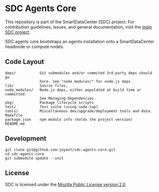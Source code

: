<!--
    This Source Code Form is subject to the terms of the Mozilla Public
    License, v. 2.0. If a copy of the MPL was not distributed with this
    file, You can obtain one at http://mozilla.org/MPL/2.0/.
-->

<!--
    Copyright (c) 2014, Joyent, Inc.
-->

# SDC Agents Core

This repository is part of the SmartDataCenter (SDC) project. For
contribution guidelines, issues, and general documentation, visit the
[main SDC project](http://github.com/joyent/sdc).

SDC agents core bootstraps an agents installation onto a SmartDataCenter
headnode or compute nodes.

## Code Layout

    deps/           Git submodules and/or commited 3rd-party deps should go
                    here. See "node_modules/" for node.js deps.
    lib/            Source files.
    node_modules/   Node.js deps, either populated at build time or committed.
                    See Managing Dependencies.
    pkg/            Package lifecycle scripts
    test/           Test suite (using node-tap)
    tools/          Miscellaneous dev/upgrade/deployment tools and data.
    Makefile
    package.json    npm module info (holds the project version)
    README.md


## Development

    git clone git@github.com:joyent/sdc-agents-core.git
    cd sdc-agents-core
    git submodule update --init


## License

SDC is licensed under the
[Mozilla Public License version 2.0](http://mozilla.org/MPL/2.0/).
